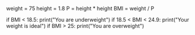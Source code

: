 weight = 75
height = 1.8
P = height * height
BMI = weight / P

if BMI < 18.5:
    print("You are underweight")
if 18.5 < BMI < 24.9: 
    print("Your weight is ideal")
if BMI > 25:
    print("You are overweight")
